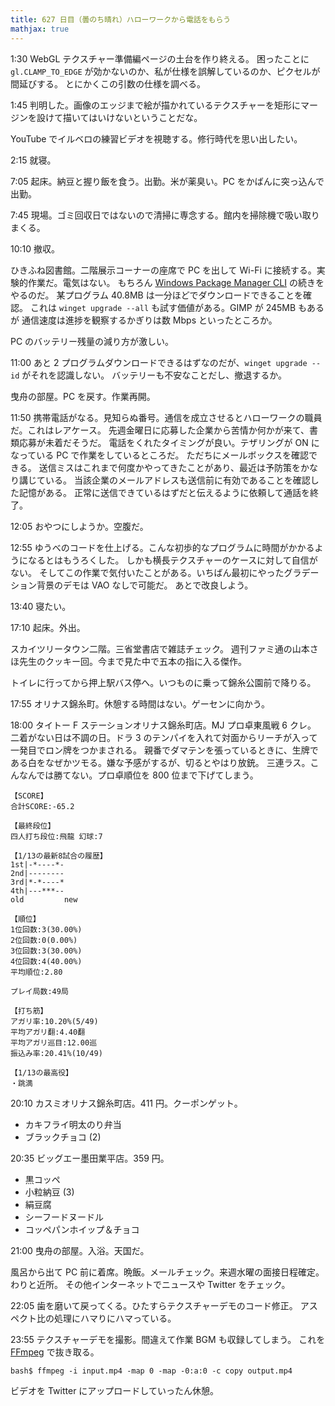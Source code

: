 ```yaml
---
title: 627 日目（曇のち晴れ）ハローワークから電話をもらう
mathjax: true
---
```


1:30 WebGL テクスチャー準備編ページの土台を作り終える。
困ったことに `gl.CLAMP_TO_EDGE` が効かないのか、私が仕様を誤解しているのか、ピクセルが間延びする。
とにかくこの引数の仕様を調べる。

1:45 判明した。画像のエッジまで絵が描かれているテクスチャーを矩形にマージンを設けて描いてはいけないということだな。

YouTube でイルベロの練習ビデオを視聴する。修行時代を思い出したい。

2:15 就寝。

7:05 起床。納豆と握り飯を食う。出勤。米が薬臭い。PC をかばんに突っ込んで出勤。

7:45 現場。ゴミ回収日ではないので清掃に専念する。館内を掃除機で吸い取りまくる。

10:10 撤収。

ひきふね図書館。二階展示コーナーの座席で PC を出して Wi-Fi に接続する。実験的作業だ。電気はない。
もちろん [Windows Package Manager CLI][winget] の続きをやるのだ。
某プログラム 40.8MB は一分ほどでダウンロードできることを確認。
これは `winget upgrade --all` も試す価値がある。GIMP が 245MB もあるが
通信速度は進捗を観察するかぎりは数 Mbps といったところか。

PC のバッテリー残量の減り方が激しい。

11:00 あと 2 プログラムダウンロードできるはずなのだが、`winget upgrade --id` がそれを認識しない。
バッテリーも不安なことだし、撤退するか。

曳舟の部屋。PC を戻す。作業再開。

11:50 携帯電話がなる。見知らぬ番号。通信を成立させるとハローワークの職員だ。これはレアケース。
先週金曜日に応募した企業から苦情か何かが来て、書類応募が未着だそうだ。
電話をくれたタイミングが良い。テザリングが ON になっている PC で作業をしているところだ。
ただちにメールボックスを確認できる。
送信ミスはこれまで何度かやってきたことがあり、最近は予防策をかなり講じている。
当該企業のメールアドレスも送信前に有効であることを確認した記憶がある。
正常に送信できているはずだと伝えるように依頼して通話を終了。

12:05 おやつにしようか。空腹だ。

12:55 ゆうべのコードを仕上げる。こんな初歩的なプログラムに時間がかかるようになるとはもうろくした。
しかも横長テクスチャーのケースに対して自信がない。
そしてこの作業で気付いたことがある。いちばん最初にやったグラデーション背景のデモは VAO なしで可能だ。
あとで改良しよう。

13:40 寝たい。

17:10 起床。外出。

スカイツリータウン二階。三省堂書店で雑誌チェック。
週刊ファミ通の山本さほ先生のクッキー回。今まで見た中で五本の指に入る傑作。

トイレに行ってから押上駅バス停へ。いつものに乗って錦糸公園前で降りる。

17:55 オリナス錦糸町。休憩する時間はない。ゲーセンに向かう。

18:00 タイトー F ステーションオリナス錦糸町店。MJ プロ卓東風戦 6 クレ。
二着がない日は不調の日。ドラ 3 のテンパイを入れて対面からリーチが入って一発目でロン牌をつかまされる。
親番でダマテンを張っているときに、生牌である白をなぜかツモる。嫌な予感がするが、切るとやはり放銃。
三連ラス。こんなんでは勝てない。プロ卓順位を 800 位まで下げてしまう。

```text
【SCORE】
合計SCORE:-65.2

【最終段位】
四人打ち段位:飛龍 幻球:7

【1/13の最新8試合の履歴】
1st|-*----*-
2nd|--------
3rd|*-*----*
4th|---***--
old         new

【順位】
1位回数:3(30.00%)
2位回数:0(0.00%)
3位回数:3(30.00%)
4位回数:4(40.00%)
平均順位:2.80

プレイ局数:49局

【打ち筋】
アガリ率:10.20%(5/49)
平均アガリ翻:4.40翻
平均アガリ巡目:12.00巡
振込み率:20.41%(10/49)

【1/13の最高役】
・跳満
```

20:10 カスミオリナス錦糸町店。411 円。クーポンゲット。

* カキフライ明太のり弁当
* ブラックチョコ (2)

20:35 ビッグエー墨田業平店。359 円。

* 黒コッペ
* 小粒納豆 (3)
* 絹豆腐
* シーフードヌードル
* コッペパンホイップ＆チョコ

21:00 曳舟の部屋。入浴。天国だ。

風呂から出て PC 前に着席。晩飯。メールチェック。来週水曜の面接日程確定。わりと近所。
その他インターネットでニュースや Twitter をチェック。

22:05 歯を磨いて戻ってくる。ひたすらテクスチャーデモのコード修正。
アスペクト比の処理にハマりにハマっている。

23:55 テクスチャーデモを撮影。間違えて作業 BGM も収録してしまう。
これを [FFmpeg] で抜き取る。

```console
bash$ ffmpeg -i input.mp4 -map 0 -map -0:a:0 -c copy output.mp4
```

ビデオを Twitter にアップロードしていったん休憩。

[FFmpeg]: <https://ffmpeg.org/ffmpeg.html>
[winget]: https://github.com/microsoft/winget-cli
